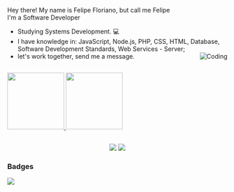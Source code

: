  Hey there! My name is Felipe Floriano, but call me Felipe <br> I'm a Software Developer
- Studying Systems Development. 💻 <br>
- I have knowledge in: JavaScript, Node.js, PHP, CSS, HTML, Database, Software Development Standards, Web Services - Server;
- let's work together, send me a message.
  <img align= "right" alt="Coding" src= "https://c.tenor.com/q4L3wKD-P7YAAAAi/hydra-we-bhack.gif">
##

<a href="https://github.com/felipeflorianof">
<img height="130em" src="https://github-readme-stats.vercel.app/api?username=felipeflorianof&show_icons=true&theme=dark&include_all_commits=true&count_private=true"/>
<img height="130em" src="https://github-readme-stats.vercel.app/api/top-langs/?username=felipeflorianof&layout=compact&langs_count=7&theme=dark"/>

##

<div align="center">
<a href = "mailto:felipeflorianof@gmail.com"><img src="https://img.shields.io/badge/-Gmail-%23333?style=for-the-badge&logo=gmail&logoColor=white" target="_blank"></a> 
<a href="https://www.linkedin.com/in/felipeflorianofontes" target="_blank"><img src="https://img.shields.io/badge/-LinkedIn-%230077B5?style=for-the-badge&logo=linkedin&logoColor=white" target="_blank"></a> 
</div>


### Badges
![](https://komarev.com/ghpvc/?username=felipeflorianof)


  

